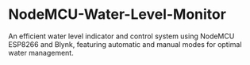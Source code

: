 # NodeMCU-Water-Level-Monitor
An efficient water level indicator and control system using NodeMCU ESP8266 and Blynk, featuring automatic and manual modes for optimal water management.
